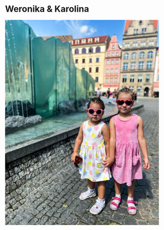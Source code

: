 # Weronika & Karolina
![Our photo](https://github.com/Vov4ukz53/homepage/blob/main/img/weromika_karolina.jpg?raw=true)
